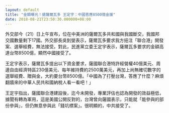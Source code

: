 ```yaml
---
layout: default
title: "金額曝光！搶薩爾瓦多 王定宇：中國答應8500億金援"
date: 2018-08-21T23:50:30.000000+08:00
---
```


外交部今（21）日上午宣布，位在中美洲的薩爾瓦多共和國與我國斷交，我國邦交國數量剩下17國。外交部長吳釗燮表示，薩爾瓦多要求我方挹注「聯合港」開發案、選舉經費，無法接受。對此，民進黨立委王定宇表示，薩爾瓦多要求的金額高達台幣8500億，顯然中國接受了。

王定宇表示，薩爾瓦多提出以下資金要求，薩國聯合港特許經營權40億美元、周邊自由經濟特區230億美元、每年維持費約2500萬美元，再加上尚無確切數字的選舉經費、贈與金，大約要台幣8500億。「中國為了打壓台灣，答應了什麼？麻煩翻牆來的中華人民共和國納稅人看一看吧！」

王定宇指出，薩國聯合港建設後，迄今未開發，專業評估也認為開發的效益極低，據聞有轉為軍用，這是美國公開反對的，台灣曾向薩國表示，只能就「能參與的部份參與」，但仍無意參與此「錢坑標案」。很明顯的，中共接受了。

